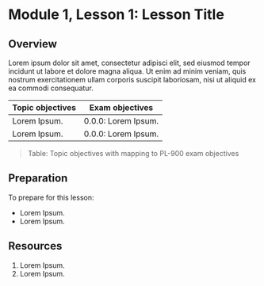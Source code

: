 # Module 1, Lesson 1: Lesson Title

## Overview

Lorem ipsum dolor sit amet, consectetur adipisci elit, sed eiusmod tempor incidunt ut labore et dolore magna aliqua. Ut enim ad minim veniam, quis nostrum exercitationem ullam corporis suscipit laboriosam, nisi ut aliquid ex ea commodi consequatur.

| Topic objectives | Exam objectives |
| --- | --- |
| Lorem Ipsum. | 0.0.0: Lorem Ipsum. |
| Lorem Ipsum. | 0.0.0: Lorem Ipsum. |

> Table: Topic objectives with mapping to PL-900 exam objectives

## Preparation

To prepare for this lesson:

- Lorem Ipsum.
- Lorem Ipsum.

## Resources

1. Lorem Ipsum.
1. Lorem Ipsum.
